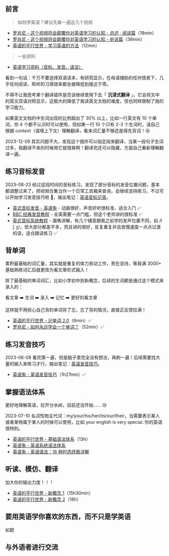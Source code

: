 ## 前言

> 如何学英语？建议先看一遍这几个视频

- [罗肖尼 - 这个视频将会颠覆你对英语学习的认知 - 总述 · 阅读篇](https://www.bilibili.com/video/BV1aD4y127GE?t=0.2)（18min）
- [罗肖尼 - 这个视频将会颠覆你对英语学习的认知 - 听说篇](https://www.bilibili.com/video/BV1tf4y1s7NN?t=0.7)（36min）
- [英语的平行世界 - 学习英语的方法](https://www.bilibili.com/video/BV1Kt411k7Eb?t=6.9)（12min）

> 一些资料

- [英语学习资料（音标、发音、语法）](https://www.yuque.com/kimi_liu/english/qhto16)

看到一句话：千万不要选择双语读本，有研究显示，在母语辅助的任何情景下，几乎任何阅读、聆听的习得效率都会被降低到接近于零。

不得不让我思考某个翻译插件是否该继续使用下去「 **沉浸式翻译** 」，它会将文中的英文双语对照显示，这极大的降低了我读英文文档的难度，但也同样限制了我的学习能力。

如果英文文档的中生词出现的比例超出了 30% 以上，比如一行英文有 10 个单词，你 4 个都不认识时可以使用，但如果一行 10 个只有 2-3 个生词时，请自己根据 context（语境上下文）理解翻译，看来词汇量不够还是得先背词！😢

2023-12-09 其实问题不大，发现这个插件可以指定段来翻译，当某一段句子生词过多，我翻译不来的时候用它就很爽啊！翻译完还可以隐藏，方面自己重新理解翻译一遍。

## 练习音标发音

2023-08-23 经过这段时间的音标练习，发现了部分音标的发音位置问题，基本都调整过来了，把视频合集当作一个日常工具箱来查询，会继续坚持练习，不过可以开始学习发音技巧啦 🥳，输出笔记：[英语音标记录](英语音标记录.md)。

- [英式音标发音 - 英语兔](https://www.bilibili.com/video/BV1iV411z7Nj/) - 动画很好，声音好听很标准，适合入门 ✅
- [BBC 经典发音教程](https://www.bilibili.com/video/BV1Y4411M7Ac?t=0.4) - 全英需要一点门槛，但这个老师讲的很标准 ✅
- [英式音标系统教程](https://www.bilibili.com/video/BV1KW41137ws?t=1.7) - 漏嘴讲解，有几个辅音跟我之前学的发声位置不同，如 /l ʃ ʒ/，但大部分都差不多，而且讲的很好，反复重复并且放慢速度一点点过渡的读，适合跟读练习 ✅

## 背单词

累积最基础的词汇量，其实就是重复的体力劳动工作，贵在坚持，等我满 3000+ 基础熟练词汇后就更改为看文章形式输入！

除了最基础的单词词汇，比如小学初中到新概念，后续的生词都是通过这个模式来录入的：

看文章 ➡️ 生词 ➡️ 录入 ➡️ 记忆 ➡️ 更好的看文章

这样就不用担心自己背的单词背了忘，忘了背的情况，直接正反馈拉满！

- [英语的平行世界 - 记单词 2.0](https://www.bilibili.com/video/BV1cE411q7wY?t=55.1&p=14)（6min）✅
- [罗肖尼 - 如何永远学会一个单词？](https://www.bilibili.com/video/BV1ns4y1A7fj?t=0.5)（52min）✅

## 练习发音技巧

2023-06-08 看完第一遍，但是脑子里完全没有想法，再刷一遍！后续需要找大量的输入来练习才行，输出笔记：[英语发音技巧](英语发音技巧.md)。

- [英语兔 - 英语发音技巧](https://www.bilibili.com/video/BV1SZ4y1K7Lr/)（1h27min）✅

## 掌握语法体系

更好地理解英语，拉开分水岭，目前还没开始…… 😢

2023-07-10 名词性物主代词：my/your/his/her/its/our/their，当需要表示某人或者某物属于某人的时候可以使用，比如 your english is very special. 你的英语很特别。

- [英语的平行世界 - 基础语法体系](https://www.bilibili.com/video/BV1J4411B7n8?t=0.9&p=4)（13h）
- [英语兔 - 英语系统语法体系](https://www.bilibili.com/video/BV1XY411J7aG)
- [英语兔 - 英语语法：16 种时态终极详解](https://www.bilibili.com/video/BV1Sv411y7d8/)

## 听读、模仿、翻译

加大你的输出力度！！！

- [英语的平行世界 - 新概念 1](https://www.bilibili.com/video/BV1cE411q7wY?t=25.9&p=18)（15h30min）
- [英语的平行世界 - 新概念 2](https://www.bilibili.com/video/BV1E44y1m71y?t=1.4)（18h）

## 要用英语学你喜欢的东西，而不只是学英语

如题

## 与外语者进行交流
